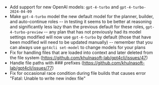 - Add support for new OpenAI models: `gpt-4-turbo` and `gpt-4-turbo-2024-04-09`
- Make `gpt-4-turbo` model the new default model for the planner, builder, and auto-continue roles -- in testing it seems to be better at reasoning and significantly less lazy than the previous default for these roles, `gpt-4-turbo-preview` -- any plan that has not previously had its model settings modified will now use `gpt-4-turbo` by default (those that have been modified will need to be updated manually) -- remember that you can always use `gpt4cli set-model` to change models for your plans
- Fix for handling files that are loaded into context and later deleted from the file system (https://github.com/khulnasoft-lab/gpt4cli/issues/47)
- Handle file paths with ### prefixes (https://github.com/khulnasoft-lab/gpt4cli/issues/77)
- Fix for occasional race condition during file builds that causes error "Fatal: Unable to write new index file"